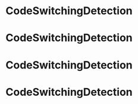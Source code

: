 # CodeSwitchingDetection
# CodeSwitchingDetection
# CodeSwitchingDetection
# CodeSwitchingDetection
